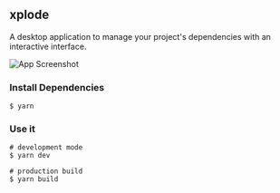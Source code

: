 ## xplode

A desktop application to manage your project's dependencies with an interactive interface.

![App Screenshot](https://media.graphcms.com/irA0OjolRVCOn8dlFpiP 'App Screenshot')

### Install Dependencies

```
$ yarn
```

### Use it

```
# development mode
$ yarn dev

# production build
$ yarn build
```
